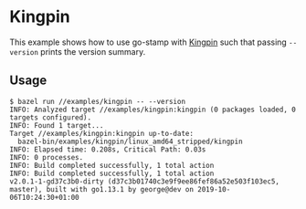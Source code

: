 # Kingpin

This example shows how to use go-stamp with [Kingpin](https://github.com/alecthomas/kingpin) such that passing `--version` prints the version summary.

## Usage

```
$ bazel run //examples/kingpin -- --version
INFO: Analyzed target //examples/kingpin:kingpin (0 packages loaded, 0 targets configured).
INFO: Found 1 target...
Target //examples/kingpin:kingpin up-to-date:
  bazel-bin/examples/kingpin/linux_amd64_stripped/kingpin
INFO: Elapsed time: 0.208s, Critical Path: 0.03s
INFO: 0 processes.
INFO: Build completed successfully, 1 total action
INFO: Build completed successfully, 1 total action
v2.0.1-1-gd37c3b0-dirty (d37c3b01740c3e9f9ee86fef86a52e503f103ec5, master), built with go1.13.1 by george@dev on 2019-10-06T10:24:30+01:00
```
